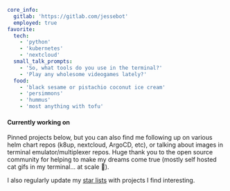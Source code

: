 ```yaml
core_info:
  gitlab: 'https://gitlab.com/jessebot'
  employed: true
favorite:
  tech:
    - 'python'
    - 'kubernetes'
    - 'nextcloud'
  small_talk_prompts:
    - 'So, what tools do you use in the terminal?'
    - 'Play any wholesome videogames lately?'
  food:
    - 'black sesame or pistachio coconut ice cream'
    - 'persimmons'
    - 'hummus'
    - 'most anything with tofu'
```

#### Currently working on
Pinned projects below, but you can also find me following up on various helm chart repos (k8up, nextcloud, ArgoCD, etc), or talking about images in terminal emulator/multiplexer repos. Huge thank you to the open source community for helping to make my dreams come true (mostly self hosted cat gifs in my terminal... at scale 🤷).

I also regularly update my [star lists] with projects I find interesting.

[onboardme]: https://github.com/jessebot/onboardme "onboardme"
[1]: https://jessebot.github.io/onboardme "onboardme docs"
[smol-k8s-lab]: https://github.com/small-hack/smol-k8s-lab "smol-k8s-lab"
[star lists]: https://github.com/jessebot?tab=stars "stars list"
